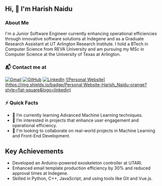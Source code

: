 ## Hi, 👋 I'm Harish Naidu
### About Me
I'm a Junior Software Engineer currently enhancing operational efficiencies through innovative software solutions at Indegene and as a Graduate Research Assistant at UT Arlington Research Institute. I hold a BTech in Computer Science from REVA University and am pursuing my MSc in Computer Science at the University of Texas at Arlington.

### 📬 Contact me at
[![Gmail](https://img.shields.io/badge/Email-Harish-red?style=flat-square&logo=gmail&logoColor=white)](mailto:harish.naidu0207@gmail.com)
[![GitHub](https://img.shields.io/badge/GitHub-harishnaidu0207-lightgrey?style=flat-square&logo=github)](https://github.com/harishnaidu0207)
[![LinkedIn](https://img.shields.io/badge/LinkedIn-Harish_Naidu-blue?style=flat-square&logo=linkedin)](https://linkedin.com/in/g-harish-naidu)
[![Personal Website](https://img.shields.io/badge/Personal Website-Harish_Naidu-orange?style=flat-square&logo=linkedin)](https://harishnaidu0207.github.io/harish-portfolio-2024/)


### ⚡️ Quick Facts
- 🌱 I’m currently learning Advanced Machine Learning techniques.
- 👀 I’m interested in projects that enhance user engagement and operational efficiency.
- 💞️ I'm looking to collaborate on real-world projects in Machine Learning and Front-End Development.

## Key Achievements
- Developed an Arduino-powered exoskeleton controller at UTARI.
- Enhanced email template production efficiency by 30% and reduced approval times at Indegene.
- Skilled in Python, C++, JavaScript, and using tools like Git and Vue.js.
